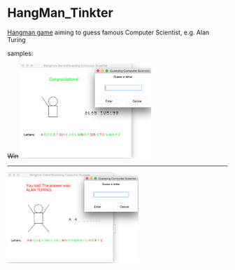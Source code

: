 # HangMan_Tinkter

[Hangman game](en.wikipedia.org/wiki/Hangman_(game)) aiming to guess famous Computer Scientist, e.g. Alan Turing

samples:

~~Win~~
<img src="https://github.com/Shanni/HangMan_Tinkter/blob/master/win.png" alt="Drawing" width=300/>
***
<img src="https://github.com/Shanni/HangMan_Tinkter/blob/master/loss.png" alt="Drawing" width=300/>
